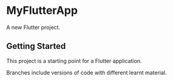 # MyFlutterApp

A new Flutter project.

## Getting Started

This project is a starting point for a Flutter application.

Branches include versions of code with different learnt material.
